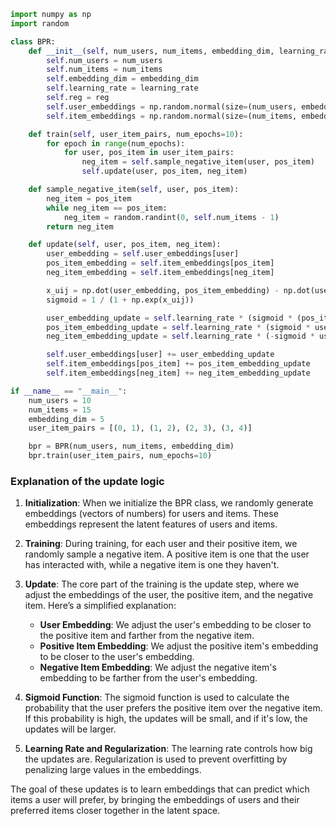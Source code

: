 ````python name=bayesian_personalized_ranking.py
import numpy as np
import random

class BPR:
    def __init__(self, num_users, num_items, embedding_dim, learning_rate=0.01, reg=0.01):
        self.num_users = num_users
        self.num_items = num_items
        self.embedding_dim = embedding_dim
        self.learning_rate = learning_rate
        self.reg = reg
        self.user_embeddings = np.random.normal(size=(num_users, embedding_dim))
        self.item_embeddings = np.random.normal(size=(num_items, embedding_dim))

    def train(self, user_item_pairs, num_epochs=10):
        for epoch in range(num_epochs):
            for user, pos_item in user_item_pairs:
                neg_item = self.sample_negative_item(user, pos_item)
                self.update(user, pos_item, neg_item)

    def sample_negative_item(self, user, pos_item):
        neg_item = pos_item
        while neg_item == pos_item:
            neg_item = random.randint(0, self.num_items - 1)
        return neg_item

    def update(self, user, pos_item, neg_item):
        user_embedding = self.user_embeddings[user]
        pos_item_embedding = self.item_embeddings[pos_item]
        neg_item_embedding = self.item_embeddings[neg_item]

        x_uij = np.dot(user_embedding, pos_item_embedding) - np.dot(user_embedding, neg_item_embedding)
        sigmoid = 1 / (1 + np.exp(x_uij))

        user_embedding_update = self.learning_rate * (sigmoid * (pos_item_embedding - neg_item_embedding) - self.reg * user_embedding)
        pos_item_embedding_update = self.learning_rate * (sigmoid * user_embedding - self.reg * pos_item_embedding)
        neg_item_embedding_update = self.learning_rate * (-sigmoid * user_embedding - self.reg * neg_item_embedding)

        self.user_embeddings[user] += user_embedding_update
        self.item_embeddings[pos_item] += pos_item_embedding_update
        self.item_embeddings[neg_item] += neg_item_embedding_update

if __name__ == "__main__":
    num_users = 10
    num_items = 15
    embedding_dim = 5
    user_item_pairs = [(0, 1), (1, 2), (2, 3), (3, 4)]

    bpr = BPR(num_users, num_items, embedding_dim)
    bpr.train(user_item_pairs, num_epochs=10)
````

### Explanation of the update logic

1. **Initialization**: When we initialize the BPR class, we randomly generate embeddings (vectors of numbers) for users and items. These embeddings represent the latent features of users and items.

2. **Training**: During training, for each user and their positive item, we randomly sample a negative item. A positive item is one that the user has interacted with, while a negative item is one they haven't.

3. **Update**: The core part of the training is the update step, where we adjust the embeddings of the user, the positive item, and the negative item. Here’s a simplified explanation:
   - **User Embedding**: We adjust the user's embedding to be closer to the positive item and farther from the negative item.
   - **Positive Item Embedding**: We adjust the positive item's embedding to be closer to the user's embedding.
   - **Negative Item Embedding**: We adjust the negative item's embedding to be farther from the user's embedding.

4. **Sigmoid Function**: The sigmoid function is used to calculate the probability that the user prefers the positive item over the negative item. If this probability is high, the updates will be small, and if it's low, the updates will be larger.

5. **Learning Rate and Regularization**: The learning rate controls how big the updates are. Regularization is used to prevent overfitting by penalizing large values in the embeddings.

The goal of these updates is to learn embeddings that can predict which items a user will prefer, by bringing the embeddings of users and their preferred items closer together in the latent space.
